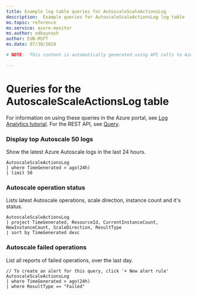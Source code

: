 ```yaml
---
title: Example log table queries for AutoscaleScaleActionsLog
description:  Example queries for AutoscaleScaleActionsLog log table
ms.topic: reference
ms.service: azure-monitor
ms.author: edbaynash
author: EdB-MSFT
ms.date: 07/30/2024

# NOTE:  This content is automatically generated using API calls to Azure. Any edits made on these files will be overwritten in the next run of the script. 

---
```


# Queries for the AutoscaleScaleActionsLog table

For information on using these queries in the Azure portal, see [Log Analytics tutorial](/azure/azure-monitor/logs/log-analytics-tutorial). For the REST API, see [Query](/rest/api/loganalytics/query).


### Display top Autoscale 50 logs  


Show the latest Azure Autoscale logs in the last 24 hours.  

```query
AutoscaleScaleActionsLog 
| where TimeGenerated > ago(24h) 
| limit 50
```



### Autoscale operation status  


Lists latest Autoscale operations, scale direction, instance count and it's status.  

```query
AutoscaleScaleActionsLog
| project TimeGenerated, ResourceId, CurrentInstanceCount, NewInstanceCount, ScaleDirection, ResultType
| sort by TimeGenerated desc 
```



### Autoscale failed operations  


List all reports of failed operations, over the last day.  

```query
// To create an alert for this query, click '+ New alert rule'
AutoscaleScaleActionsLog 
| where TimeGenerated > ago(24h)  
| where ResultType == "Failed"
```

